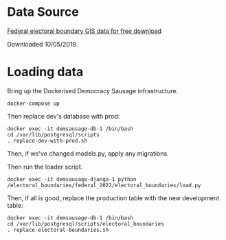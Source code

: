 # Data Source

[Federal electoral boundary GIS data for free download](https://aec.gov.au/Electorates/gis/gis_datadownload.htm)

Downloaded 10/05/2019.

# Loading data

Bring up the Dockerised Democracy Sausage infrastructure.

```
docker-compose up
```

Then replace dev's database with prod:

```
docker exec -it demsausage-db-1 /bin/bash
cd /var/lib/postgresql/scripts
. replace-dev-with-prod.sh
```

Then, if we've changed models.py, apply any migrations.

Then run the loader script.

```
docker exec -it demsausage-django-1 python /electoral_boundaries/federal_2022/electoral_boundaries/load.py
```

Then, if all is good, replace the production table with the new development table:

```
docker exec -it demsausage-db-1 /bin/bash
cd /var/lib/postgresql/scripts/electoral_boundaries
. replace-electoral-boundaries.sh
```
